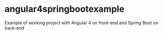 # angular4springbootexample
Example of working project with Angular 4 on front-end and Spring Boot on back-end

